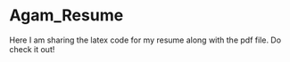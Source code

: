 # Agam_Resume
Here I am sharing the latex code for my resume along with the pdf file. Do check it out!
